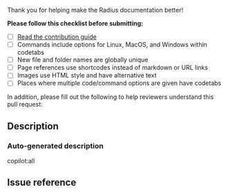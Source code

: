 Thank you for helping make the Radius documentation better!

**Please follow this checklist before submitting:**

- [ ] [Read the contribution guide](https://docs.radapp.dev/contributing/docs/)
- [ ] Commands include options for Linux, MacOS, and Windows within codetabs
- [ ] New file and folder names are globally unique
- [ ] Page references use shortcodes instead of markdown or URL links
- [ ] Images use HTML style and have alternative text
- [ ] Places where multiple code/command options are given have codetabs

In addition, please fill out the following to help reviewers understand this pull request:

## Description

<!--Please explain the changes you've made-->

### Auto-generated description

copilot:all

## Issue reference

<!--
Please reference the docs or Radius issue that this pull request addresses:

Fixes: #[issue number]
or
Fixes: https://github.com/radius-project/radius/issues/[issue number]
-->
